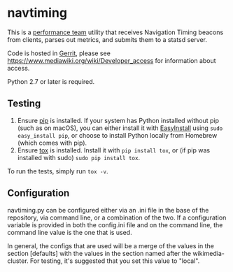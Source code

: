 # navtiming

This is a [performance team](https://phabricator.wikimedia.org/tag/performance-team/) utility that receives Navigation Timing beacons from clients, parses out metrics, and submits them to a statsd server.

Code is hosted in [Gerrit](https://github.com/wikimedia/performance-navtiming), please see https://www.mediawiki.org/wiki/Developer_access for information about access.

Python 2.7 or later is required.

## Testing

1. Ensure [pip](https://pip.pypa.io/en/stable/installing/) is installed. If your system has Python installed without pip (such as on macOS), you can either install it with [EasyInstall](https://setuptools.readthedocs.io/en/latest/easy_install.html) using `sudo easy_install pip`, or choose to install Python locally from Homebrew (which comes with pip).
2. Ensure [tox](https://tox.readthedocs.io/en/latest/) is installed. Install it with `pip install tox`, or (if pip was installed with sudo) `sudo pip install tox`.

To run the tests, simply run `tox -v`.

## Configuration
navtiming.py can be configured either via an .ini file in the base of the repository, via command line, or a combination of the two.  If a configuration variable is provided in both the config.ini file and on the command line, the command line value is the one that is used.

In general, the configs that are used will be a merge of the values in the section [defaults] with the values in the section named after the wikimedia-cluster.  For testing, it's suggested that you set this value to "local".
